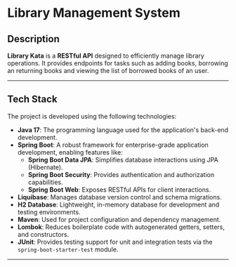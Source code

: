 # Library Management System

## Description
**Library Kata** is a **RESTful API** designed to efficiently manage library operations. It provides endpoints for tasks such as adding books, borrowing an returning books and viewing the list of borrowed books of an user. 

---

## Tech Stack
The project is developed using the following technologies:

- **Java 17**: The programming language used for the application's back-end development.
- **Spring Boot**: A robust framework for enterprise-grade application development, enabling features like:
    - **Spring Boot Data JPA**: Simplifies database interactions using JPA (Hibernate).
    - **Spring Boot Security**: Provides authentication and authorization capabilities.
    - **Spring Boot Web**: Exposes RESTful APIs for client interactions.
- **Liquibase**: Manages database version control and schema migrations.
- **H2 Database**: Lightweight, in-memory database for development and testing environments.
- **Maven**: Used for project configuration and dependency management.
- **Lombok**: Reduces boilerplate code with autogenerated getters, setters, and constructors.
- **JUnit**: Provides testing support for unit and integration tests via the `spring-boot-starter-test` module.

---

